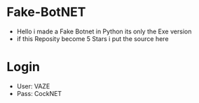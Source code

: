 # Fake-BotNET
- Hello i made a Fake Botnet in Python its only the Exe version
- if this Reposity become 5 Stars i put the source here
# Login
- User: VAZE
- Pass: CockNET
